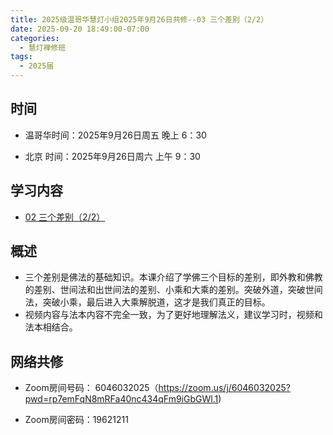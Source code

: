 ```yaml
---
title: 2025级温哥华慧灯小组2025年9月26日共修--03 三个差别（2/2）
date: 2025-09-20 18:49:00-07:00
categories:
  - 慧灯禅修班
tags:
  - 2025届
---
```

## 时间

* 温哥华时间：2025年9月26日周五 晚上 6：30

* 北京 时间：2025年9月26日周六 上午 9：30


## 学习内容


* [02 三个差别（2/2）](https://huidengchanxiu.net/wsb/book1/p1/01-2)

## 概述
* 三个差别是佛法的基础知识。本课介绍了学佛三个目标的差别，即外教和佛教的差别、世间法和出世间法的差别、小乘和大乘的差别。突破外道，突破世间法，突破小乘，最后进入大乘解脱道，这才是我们真正的目标。
* 视频内容与法本内容不完全一致，为了更好地理解法义，建议学习时，视频和法本相结合。

## 网络共修
* Zoom房间号码： 6046032025（https://zoom.us/j/6046032025?pwd=rp7emFqN8mRFa40nc434qFm9iGbGWl.1)

* Zoom房间密码：19621211
